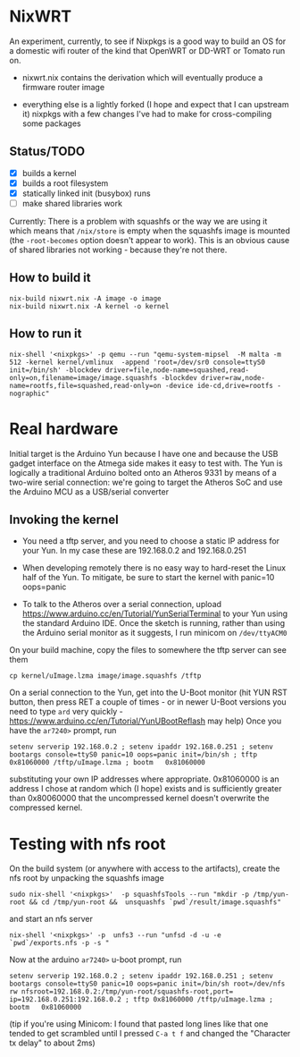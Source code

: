 # NixWRT

An experiment, currently, to see if Nixpkgs is a good way to build an
OS for a domestic wifi router of the kind that OpenWRT or DD-WRT or
Tomato run on.

* nixwrt.nix contains the derivation which will eventually produce a
  firmware router image
  
* everything else is a lightly forked (I hope and expect that I can
  upstream it) nixpkgs with a few changes I've had to make for
  cross-compiling some packages

## Status/TODO

- [x] builds a kernel
- [x] builds a root filesystem
- [x] statically linked init (busybox) runs
- [ ] make shared libraries work

Currently: There is a problem with squashfs or the way we are using it
which means that `/nix/store` is empty when the squashfs image is
mounted (the `-root-becomes` option doesn't appear to work).  This is
an obvious cause of shared libraries not working - because they're not
there.


## How to build it

    nix-build nixwrt.nix -A image -o image
    nix-build nixwrt.nix -A kernel -o kernel
    
## How to run it

    nix-shell '<nixpkgs>' -p qemu --run "qemu-system-mipsel  -M malta -m 512 -kernel kernel/vmlinux  -append 'root=/dev/sr0 console=ttyS0 init=/bin/sh' -blockdev driver=file,node-name=squashed,read-only=on,filename=image/image.squashfs -blockdev driver=raw,node-name=rootfs,file=squashed,read-only=on -device ide-cd,drive=rootfs -nographic"

# Real hardware

Initial target is the Arduino Yun because I have one and because the
USB gadget interface on the Atmega side makes it easy to test with.
The Yun is logically a traditional Arduino bolted onto an Atheros 9331
by means of a two-wire serial connection: we're going to target the
Atheros SoC and use the Arduino MCU as a USB/serial converter 

## Invoking the kernel

* You need a tftp server, and you need to choose a static IP address
  for your Yun.  In my case these are 192.168.0.2 and 192.168.0.251

* When developing remotely there is no easy way to hard-reset the Linux
half of the Yun.  To mitigate, be sure to start the kernel with 
panic=10 oops=panic

* To talk to the Atheros over a serial connection, upload
  https://www.arduino.cc/en/Tutorial/YunSerialTerminal to your Yun
  using the standard Arduino IDE.  Once the sketch is running, rather
  than using the Arduino serial monitor as it suggests, I run minicom
  on `/dev/ttyACM0`

On your build machine, copy the files to somewhere the tftp server
can see them
  
    cp kernel/uImage.lzma image/image.squashfs /tftp

On a serial connection to the Yun, get into the U-Boot monitor
(hit YUN RST button, then press RET a couple of times - or in newer
U-Boot versions you need to type `ard` very quickly -
https://www.arduino.cc/en/Tutorial/YunUBootReflash may help)
Once you have the `ar7240>` prompt, run

    setenv serverip 192.168.0.2 ; setenv ipaddr 192.168.0.251 ; setenv bootargs console=ttyS0 panic=10 oops=panic init=/bin/sh ; tftp 0x81060000 /tftp/uImage.lzma ; bootm   0x81060000

substituting your own IP addresses where appropriate.  0x81060000 is
an address I chose at random which (I hope) exists and is sufficiently
greater than 0x80060000 that the uncompressed kernel doesn't overwrite
the compressed kernel.

# Testing with nfs root

On the build system (or anywhere with access to the artifacts), create
the nfs root by unpacking the squashfs image

    sudo nix-shell '<nixpkgs>'  -p squashfsTools --run "mkdir -p /tmp/yun-root && cd /tmp/yun-root &&  unsquashfs `pwd`/result/image.squashfs" 

and start an nfs server

    nix-shell '<nixpkgs>' -p  unfs3 --run "unfsd -d -u -e `pwd`/exports.nfs -p -s "

Now at the arduino `ar7240>` u-boot  prompt, run 

    setenv serverip 192.168.0.2 ; setenv ipaddr 192.168.0.251 ; setenv bootargs console=ttyS0 panic=10 oops=panic init=/bin/sh root=/dev/nfs rw nfsroot=192.168.0.2:/tmp/yun-root/squashfs-root,port= ip=192.168.0.251:192.168.0.2 ; tftp 0x81060000 /tftp/uImage.lzma ; bootm   0x81060000

(tip if you're using Minicom: I found that pasted long lines like
that one tended to get scrambled until I pressed `C-a t f` and
changed the "Character tx delay" to about 2ms)

